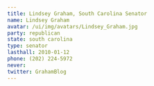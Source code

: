 ```yaml
---
title: Lindsey Graham, South Carolina Senator
name: Lindsey Graham
avatar: /ui/img/avatars/Lindsey_Graham.jpg
party: republican
state: south carolina
type: senator
lasthall: 2010-01-12
phone: (202) 224-5972
never: 
twitter: GrahamBlog
---
```


